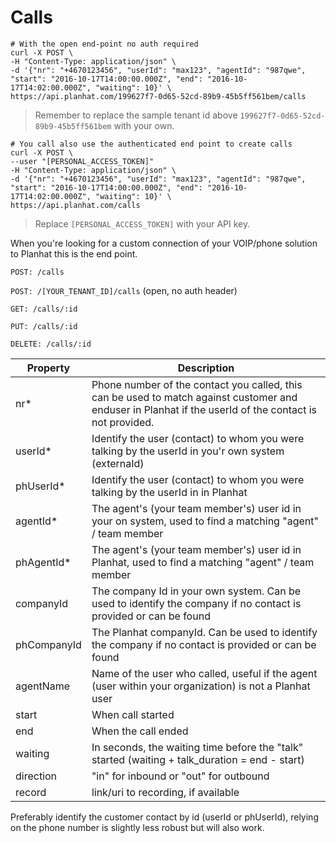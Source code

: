 # Calls

```shell
# With the open end-point no auth required
curl -X POST \
-H "Content-Type: application/json" \
-d '{"nr": "+4670123456", "userId": "max123", "agentId": "987qwe", "start": "2016-10-17T14:00:00.000Z", "end": "2016-10-17T14:02:00.000Z", "waiting": 10}' \
https://api.planhat.com/199627f7-0d65-52cd-89b9-45b5ff561bem/calls
```
> Remember to replace the sample tenant id above `199627f7-0d65-52cd-89b9-45b5ff561bem` with your own.

```shell
# You call also use the authenticated end point to create calls
curl -X POST \
--user "[PERSONAL_ACCESS_TOKEN]"
-H "Content-Type: application/json" \
-d '{"nr": "+4670123456", "userId": "max123", "agentId": "987qwe", "start": "2016-10-17T14:00:00.000Z", "end": "2016-10-17T14:02:00.000Z", "waiting": 10}' \
https://api.planhat.com/calls
```
> Replace `[PERSONAL_ACCESS_TOKEN]` with your API key.

When you're looking for a custom connection of your VOIP/phone solution to Planhat this is the end point.


`POST: /calls`

`POST: /[YOUR_TENANT_ID]/calls` (open, no auth header)

`GET: /calls/:id`

`PUT: /calls/:id`

`DELETE: /calls/:id`


Property | Description
--------- | -----------
nr* | Phone number of the contact you called, this can be used to match against customer and enduser in Planhat if the userId of the contact is not provided.
userId* | Identify the user (contact) to whom you were talking by the userId in you'r own system (externaId)
phUserId* | Identify the user (contact) to whom you were talking by the userId in in Planhat
agentId* | The agent's (your team member's) user id in your on system, used to find a matching "agent" / team member
phAgentId* | The agent's (your team member's) user id in Planhat, used to find a matching "agent" / team member
companyId | The company Id in your own system. Can be used to identify the company if no contact is provided or can be found
phCompanyId | The Planhat companyId. Can be used to identify the company if no contact is provided or can be found
agentName | Name of the user who called, useful if the agent (user within your organization) is not a Planhat user
start | When call started
end | When the call ended
waiting | In seconds, the waiting time before the "talk" started (waiting + talk_duration = end - start)
direction | "in" for inbound or "out" for outbound
record | link/uri to recording, if available

Preferably identify the customer contact by id (userId or phUserId), relying on the phone number is slightly less robust but will also work.
